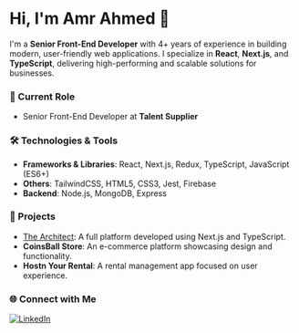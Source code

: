 # Hi, I'm Amr Ahmed 👋

I'm a **Senior Front-End Developer** with 4+ years of experience in building modern, user-friendly web applications. I specialize in **React**, **Next.js**, and **TypeScript**, delivering high-performing and scalable solutions for businesses.

### 💼 Current Role
- Senior Front-End Developer at **Talent Supplier**

### 🛠️ Technologies & Tools
- **Frameworks & Libraries**: React, Next.js, Redux, TypeScript, JavaScript (ES6+)
- **Others**: TailwindCSS, HTML5, CSS3, Jest, Firebase
- **Backend**: Node.js, MongoDB, Express

### 🚀 Projects
- [The Architect](https://www.the-architect.com/ar/home): A full platform developed using Next.js and TypeScript.
- **CoinsBall Store**: An e-commerce platform showcasing design and functionality.
- **Hostn Your Rental**: A rental management app focused on user experience.

### 🌐 Connect with Me
<p>
  <a href="https://www.linkedin.com/in/amr7hmed/" target="_blank">
    <img src="https://img.shields.io/badge/LinkedIn-%230077B5.svg?style=for-the-badge&logo=linkedin&logoColor=white" alt="LinkedIn">
  </a>
</p>
